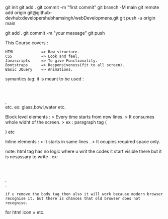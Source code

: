 git init
git add .
git commit -m "first commit"
git branch -M main
git remote add origin git@github-devhub:developershubhamsingh/webDevelopmens.git
git push -u origin main


git add .
git commit -m "your message"
git push


 
This Course covers :

    HTML            => Raw structure.  
    CSS             => Look and feel.
    Javascripts     => To give Functionality.
    Bootstraps      => Responsiveness(fit to all screen).
    Basic JQuery    => Animations.

symantics tag: it is meant to be used : 
    <header> </header> , <footer> </footer> etc. 
     ex:  glass,bowl,water etc.

Block level elements :
    > Every time starts from new lines.
    > It consumes whole widht of the screen.
    > ex : paragraph tag (<p></p>) etc

Inline elements :
    > It starts in same lines .
    > It ocupies required space only.
 
note: 
    html tag has no logic where u writ the codes it start visible there but it is nesassary to write .
    ex:<header> </header> , <footer> </footer> .

    if u remove the body tag then also it will work because modern browser recognise it. but there is chances that old browser does not recognise.
    
   for html icon &times; etc.


